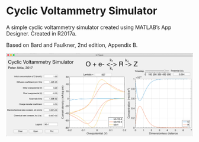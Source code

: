 # Cyclic Voltammetry Simulator
A simple cyclic voltammetry simulator created using MATLAB’s App Designer. Created in R2017a.

Based on Bard and Faulkner, 2nd edition, Appendix B.

![alt text](https://raw.githubusercontent.com/petermattia/Cyclic-Voltammetry-Simulator/master/screenshot.png)
